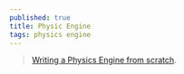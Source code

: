 ```yaml
---
published: true
title: Physic Engine
tags: physics engine
---
```

> [Writing a Physics Engine from scratch](https://www.youtube.com/watch?v=lS_qeBy3aQI).
